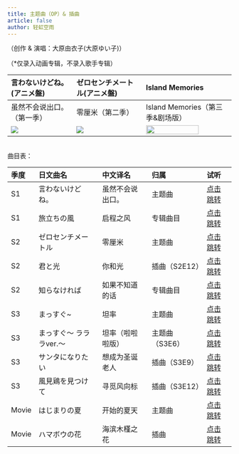 ```yaml
---
title: 主题曲（OP）& 插曲
article: false
author: 轻虹空雨
---
```


（创作 & 演唱：大原由衣子(大原ゆい子)）

（*仅录入动画专辑，不录入歌手专辑）

| 言わないけどね。(アニメ盤)                                            | ゼロセンチメートル(アニメ盤)                                             | Island Memories                                                 |
|:----------------------------------------------------------|:------------------------------------------------------------|:----------------------------------------------------------------|
| 虽然不会说出口。（第一季）                                        | 零厘米（第二季）                                               | Island Memories（第三季&剧场版）                                        |
| <img src="/music-album-cover/s1-ohara.webp"  > | <img src="/music-album-cover/s2-ohara.webp"  > | <img src="/music-album-cover/s3&movie-ohara.webp" width="80%" > |

<br/>
曲目表：

|季度| 日文曲名         |中文译名|归属| 试听                                                                                |
|:--|:-------------|:--|:--|:----------------------------------------------------------------------------------|
|S1| 言わないけどね。     |虽然不会说出口。|主题曲| [点击跳转](https://cloudfile1.mufeng086.com/index.php?share/file&user=1&sid=6z7Z5jNE) |
|S1| 旅立ちの風        |启程之风|专辑曲目| [点击跳转](https://cloudfile1.mufeng086.com/index.php?share/file&user=1&sid=Gg6wWTdz) |
|S2| ゼロセンチメートル    |零厘米|主题曲| [点击跳转](https://cloudfile1.mufeng086.com/index.php?share/file&user=1&sid=ut9M25eC) |
|S2| 君と光          |你和光|插曲（S2E12）| [点击跳转](https://cloudfile1.mufeng086.com/index.php?share/file&user=1&sid=NPvShQMu) |
|S2| 知らなければ       |如果不知道的话|专辑曲目| [点击跳转](https://cloudfile1.mufeng086.com/index.php?share/file&user=1&sid=fQN98Ra6) |
|S3| まっすぐ~        |坦率|主题曲| [点击跳转](https://cloudfile1.mufeng086.com/index.php?share/file&user=1&sid=cT62PBgd) |
|S3| まっすぐ～ ラララver.～|坦率（啦啦啦版）|主题曲（S3E6）| [点击跳转](https://cloudfile1.mufeng086.com/index.php?share/file&user=1&sid=qfBepmaz) |
|S3| サンタになりたい     |想成为圣诞老人|插曲（S3E9）| [点击跳转](https://cloudfile1.mufeng086.com/index.php?share/file&user=1&sid=tSbXcExi)                                                                          |
|S3| 風見鶏を見つけて     |寻觅风向标|插曲（S3E12）| [点击跳转](https://cloudfile1.mufeng086.com/index.php?share/file&user=1&sid=CF2IsVcd)                                                                          |
|Movie| はじまりの夏       |开始的夏天|主题曲| [点击跳转](https://cloudfile1.mufeng086.com/index.php?share/file&user=1&sid=hDKPWAXa) |
|Movie| ハマボウの花       |海滨木槿之花|插曲| [点击跳转](https://cloudfile1.mufeng086.com/index.php?share/file&user=1&sid=gjpUqeDM) |
